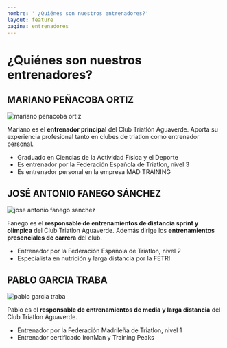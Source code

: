 ```yaml
---
nombre: ' ¿Quiénes son nuestros entrenadores?'
layout: feature
pagina: entrenadores
---
```


# ¿Quiénes son nuestros entrenadores?

## [](https://aguaverde.org/info/entrenadores#mariano-pe%C3%91acoba-ortiz)MARIANO PEÑACOBA ORTIZ

![mariano penacoba ortiz](/images/entrenadores/penacoba.png)

Mariano es el **entrenador principal** del Club Triatlón Aguaverde. Aporta su experiencia profesional tanto en clubes de triatlon como entrenador personal.

- Graduado en Ciencias de la Actividad Física y el Deporte
- Es entrenador por la Federación Española de Triatlon, nivel 3
- Es entrenador personal en la empresa MAD TRAINING

## [](https://aguaverde.org/info/entrenadores#jos%C3%89-antonio-fanego-s%C3%81nchez)JOSÉ ANTONIO FANEGO SÁNCHEZ

![jose antonio fanego sanchez](/images/entrenadores/fanego.png)

Fanego es el **responsable de entrenamientos de distancia sprint y olímpica** del Club Triatlon Aguaverde. Además dirige los **entrenamientos presenciales de carrera** del club.

- Entrenador por la Federación Española de Triatlon, nivel 2
- Especialista en nutrición y larga distancia por la FETRI

## [](https://aguaverde.org/info/entrenadores#pablo-garcia-traba)PABLO GARCIA TRABA

![pablo garcia traba](/images/entrenadores/loko.png)

Pablo es el **responsable de entrenamientos de media y larga distancia** del Club Triatlon Aguaverde.

- Entrenador por la Federación Madrileña de Triatlon, nivel 1
- Entrenador certificado IronMan y Training Peaks
